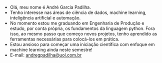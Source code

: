 - Olá, meu nome é André Garcia Padilha.
- Tenho interesse nas áreas de ciência de dados, machine learning, inteligência artificial e automação.
- No momento estou me graduando em Engenharia de Produção e estudo, por conta própria, os fundamentos da linguagem python. 
  Fora isso, ao mesmo passo que começo novos projetos, tenho aprendido as ferramentas necessárias para colocá-los em prática. 
- Estou ansioso para começar uma iniciação científica com enfoque em machine learning ainda neste semestre!
- E-mail: andregpadilha@uol.com.br
